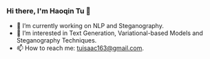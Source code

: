 ### Hi there, I'm Haoqin Tu 👋

- 🔭 I’m currently working on NLP and Steganography.
- 🌱 I’m interested in Text Generation, Variational-based Models and Steganography Techniques.
- 📫 How to reach me: tuisaac163@gmail.com.

